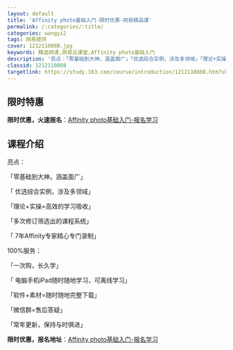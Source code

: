 ```yaml
---
layout: default
title: 'Affinity photo基础入门-限时优惠-网易精品课'
permalink: /:categories/:title/
categories: wangyi2
tags: 网易提供
cover: 1212110808.jpg
keywords: 精选网课,网易云课堂,Affinity photo基础入门
description: '亮点：「零基础到大神，涵盖面广」「优选综合实例，涉及多领域」「理论+实操=高效的学习吸收」「多次修订筛选出的课程系统」「'
classid: 1212110808
targetlink: https://study.163.com/course/introduction/1212110808.htm?share=1&shareId=1025206652&utm_campaign=share&utm_medium=iphoneShare&utm_source=&utm_u=1025206652
---
```


## 限时特惠

**限时优惠，火速报名**：[Affinity photo基础入门-报名学习](https://study.163.com/course/introduction/1212110808.htm?share=1&shareId=1025206652&utm_campaign=share&utm_medium=iphoneShare&utm_source=&utm_u=1025206652)

## 课程介绍

亮点：

「零基础到大神，涵盖面广」

「 优选综合实例，涉及多领域」

「理论+实操=高效的学习吸收」

「多次修订筛选出的课程系统」

「 7年Affinity专家精心专门录制」



100%服务：

「一次购，长久学」

「 电脑手机iPad随时随地学习，可离线学习」

「软件+素材=随时随地完整下载」

「微信群=售后答疑」

「常年更新，保持与时俱进」

**限时优惠，报名地址**：[Affinity photo基础入门-报名学习](https://study.163.com/course/introduction/1212110808.htm?share=1&shareId=1025206652&utm_campaign=share&utm_medium=iphoneShare&utm_source=&utm_u=1025206652)

